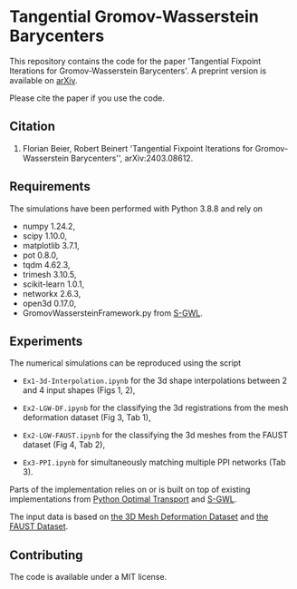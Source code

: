 # Tangential Gromov-Wasserstein Barycenters

This repository contains the code for the paper 'Tangential Fixpoint Iterations for Gromov-Wasserstein Barycenters'. 
A preprint version is available on [arXiv](https://arxiv.org/abs/2403.08612).

Please cite the paper if you use the code.

## Citation
1. Florian Beier, Robert Beinert
    'Tangential Fixpoint Iterations for Gromov-Wasserstein Barycenters'',
    arXiv:2403.08612.

## Requirements
The simulations have been performed with Python 3.8.8 and rely on 

* numpy 1.24.2,
* scipy 1.10.0,
* matplotlib 3.7.1,
* pot 0.8.0,
* tqdm 4.62.3,
* trimesh 3.10.5,
* scikit-learn 1.0.1,
* networkx 2.6.3,
* open3d 0.17.0,
* GromovWassersteinFramework.py from [S-GWL](https://github.com/HongtengXu/s-gwl>).

## Experiments
The numerical simulations can be reproduced using the script

* `Ex1-3d-Interpolation.ipynb` 
    for the 3d shape interpolations between 2 and 4 input shapes (Figs 1, 2),

* `Ex2-LGW-DF.ipynb` 
    for the classifying the 3d registrations from the mesh deformation dataset (Fig 3, Tab 1),

* `Ex2-LGW-FAUST.ipynb` 
    for the classifying the 3d meshes from the FAUST dataset (Fig 4, Tab 2),

* `Ex3-PPI.ipynb` 
    for simultaneously matching multiple PPI networks (Tab 3).

Parts of the implementation relies on or is built on top of existing implementations from 
[Python Optimal Transport](https://pythonot.github.io/)
and
[S-GWL](https://github.com/HongtengXu/s-gwl>).

The input data is based on
[the 3D Mesh Deformation Dataset](http://people.csail.mit.edu/sumner/research/deftransfer/data.html) and
[the FAUST Dataset](https://faust-leaderboard.is.tuebingen.mpg.de/).

## Contributing
The code is available under a MIT license.
